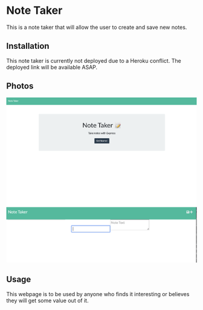 # Note Taker

This is a note taker that will allow the user to create and save new notes. 

## Installation

This note taker is currently not deployed due to a Heroku conflict. The deployed link will be available ASAP.

## Photos 
![shot1](Images/notetaker1.png)
![shot1](Images/notetaker2.png)

## Usage

This webpage is to be used by anyone who finds it interesting or believes they will get some value out of it. 